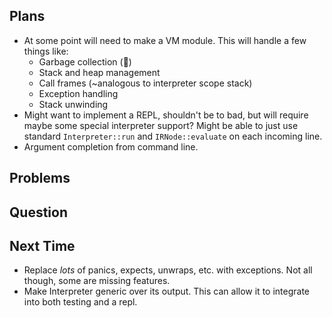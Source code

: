 ## Plans
- At some point will need to make a VM module. This will handle a few things like:
  - Garbage collection (😬)
  - Stack and heap management
  - Call frames (~analogous to interpreter scope stack)
  - Exception handling
  - Stack unwinding
- Might want to implement a REPL, shouldn't be to bad, but will require maybe some special interpreter support? Might be
  able to just use standard `Interpreter::run` and `IRNode::evaluate` on each incoming line.
- Argument completion from command line.

## Problems

## Question

## Next Time
- Replace *lots* of panics, expects, unwraps, etc. with exceptions. Not all though, some are missing features.
- Make Interpreter generic over its output. This can allow it to integrate into both testing and a repl.